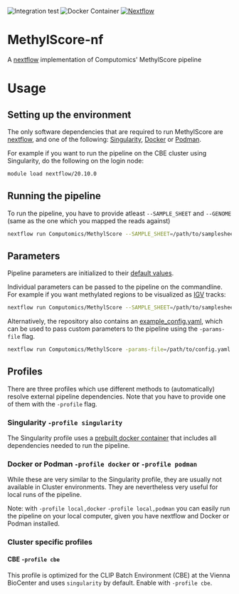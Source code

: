 ![Integration test](https://github.com/Computomics/MethylScore/workflows/Integration%20test/badge.svg?branch=nextflow)
![Docker Container](https://github.com/Computomics/MethylScore/workflows/Docker%20Container/badge.svg?branch=nextflow)
[![Nextflow](https://img.shields.io/badge/nextflow-%E2%89%A520.10.0-brightgreen.svg)](https://www.nextflow.io/)
# MethylScore-nf
A [nextflow](https://www.nextflow.io/) implementation of Computomics' MethylScore pipeline

# Usage

## Setting up the environment

The only software dependencies that are required to run MethylScore are [nextflow](https://www.nextflow.io/), and one of the following: [Singularity](https://www.sylabs.io/singularity/), [Docker](https://www.docker.com/) or [Podman](https://podman.io/).

For example if you want to run the pipeline on the CBE cluster using Singularity, do the following on the login node:

```bash
module load nextflow/20.10.0
```

## Running the pipeline

To run the pipeline, you have to provide atleast `--SAMPLE_SHEET` and `--GENOME` (same as the one which you mapped the reads against)

```bash
nextflow run Computomics/MethylScore --SAMPLE_SHEET=/path/to/samplesheet.tsv --GENOME=/path/to/reference_genome.fa -profile cbe,singularity
```

## Parameters

Pipeline parameters are initialized to their [default values](https://github.com/Computomics/MethylScore/raw/master/example_config.yaml).

Individual parameters can be passed to the pipeline on the commandline. For example if you want methylated regions to be visualized as [IGV](https://software.broadinstitute.org/software/igv/) tracks:

```bash
nextflow run Computomics/MethylScore --SAMPLE_SHEET=/path/to/samplesheet.tsv --IGV -profile cbe,singularity
```

Alternatively, the repository also contains an [example_config.yaml](https://github.com/Computomics/MethylScore/raw/master/example_config.yaml), which can be used to pass custom parameters to the pipeline using the `-params-file` flag.

```bash
nextflow run Computomics/MethylScore -params-file=/path/to/config.yaml
```

## Profiles
There are three profiles which use different methods to (automatically) resolve external pipeline dependencies.
Note that you have to provide one of them with the `-profile` flag.

### Singularity `-profile singularity`
The Singularity profile uses a [prebuilt docker container](https://hub.docker.com/r/beckerlab/methylscore/) that includes all dependencies needed to run the pipeline.

### Docker or Podman `-profile docker` or `-profile podman`
While these are very similar to the Singularity profile, they are usually not available in Cluster environments.
They are nevertheless very useful for local runs of the pipeline.

Note: with `-profile local,docker` `-profile local,podman` you can easily run the pipeline on your local computer, given you have nextflow and Docker or Podman installed.

### Cluster specific profiles

#### CBE `-profile cbe`
This profile is optimized for the CLIP Batch Environment (CBE) at the Vienna BioCenter and uses `singularity` by default. Enable with `-profile cbe`.

